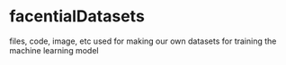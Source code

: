 # facentialDatasets
files, code, image, etc used for making our own datasets for training the machine learning model 
